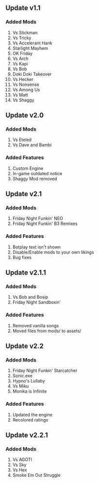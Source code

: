 ## Update v1.1

### Added Mods
1. Vs Stickman
2. Vs Tricky
3. Vs Accelerant Hank
4. Starlight Mayhem
5. OK Friday
6. Vs Arch
7. Vs Kapi
8. Vs Bob
9. Doki Doki Takeover
10. Vs Hecker
11. Vs Nonsense
12. Vs Among Us
13. Vs Matt
14. Vs Shaggy

## Update v2.0

### Added Mods
1. Vs Eteled
2. Vs Dave and Bambi

### Added Features
1. Custom Engine
2. In-game outdated notice
3. Shaggy Mod removed

## Update v2.1

### Added Mods
1. Friday Night Funkin' NEO
2. Friday Night Funkin' B3 Remixes

### Added Features
1. Botplay text isn't shown
2. Disable/Enable mods to your own likings
3. Bug fixes

## Update v2.1.1

### Added Mods
1. Vs Bob and Bosip
2. Friday Night Sandboxin'

### Added Features
1. Removed vanilla songs
2. Moved files from mods/ to assets/

## Update v2.2

### Added Mods
1. Friday Night Funkin' Starcatcher
2. Sonic.exe
3. Hypno's Lullaby
4. Vs Miku
5. Monika is Infinite

### Added Features
1. Updated the engine
2. Recolored ratings


## Update v2.2.1

### Added Mods
1.  Vs AGOTI
2.  Vs Sky
3.  Vs Hex
4.  Smoke Em Out Struggle
